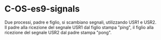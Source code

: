 # C-OS-es9-signals
Due processi, padre e figlio, si scambiano segnali, utilizzando USR1 e USR2. Il padre alla ricezione del segnale USR1 dal figlio stampa "ping", il figlio alla ricezione del segnale USR2 dal padre stampa "pong".
